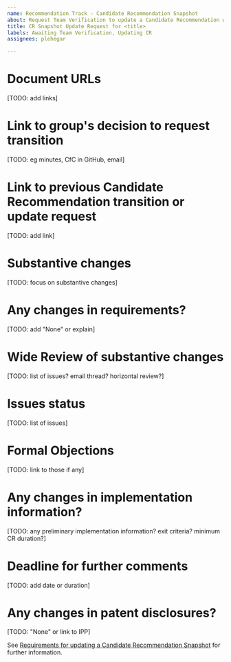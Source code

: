 ```yaml
---
name: Recommendation Track - Candidate Recommendation Snapshot
about: Request Team Verification to update a Candidate Recommendation with a CR Snapshot (Candidate Recommendation Snapshot or Draft -> Candidate Recommendation Snapshot)
title: CR Snapshot Update Request for <title>
labels: Awaiting Team Verification, Updating CR
assignees: plehegar

---
```


# Document URLs
[TODO: add links]

# Link to group's decision to request transition
[TODO: eg minutes, CfC in GitHub, email]

# Link to previous Candidate Recommendation transition or update request
[TODO: add link]

# Substantive changes
[TODO: focus on substantive changes]

# Any changes in requirements?
[TODO: add "None" or explain]

# Wide Review of substantive changes
[TODO: list of issues? email thread? horizontal review?]

# Issues status
[TODO: list of issues]

# Formal Objections
[TODO: link to those if any]

# Any changes in implementation information?
[TODO: any preliminary implementation information? exit criteria? minimum CR duration?]

# Deadline for further comments
[TODO: add date or duration]

# Any changes in patent disclosures?
[TODO: "None" or link to IPP]

See [Requirements for updating a Candidate Recommendation Snapshot](https://www.w3.org/Guide/transitions?profile=CR&cr=snapshot) for further information.
